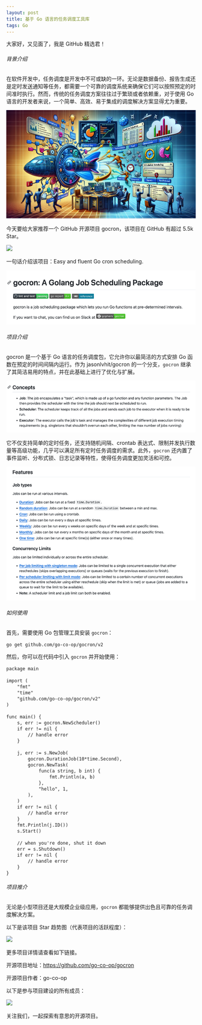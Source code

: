 ```yaml
---
layout: post
title: 基于 Go 语言的任务调度工具库
tags: Go
---
```


大家好，又见面了，我是 GitHub 精选君！

###### 背景介绍

在软件开发中，任务调度是开发中不可或缺的一环。无论是数据备份、报告生成还是定时发送通知等任务，都需要一个可靠的调度系统来确保它们可以按照预定的时间准时执行。然而，传统的任务调度方案往往过于繁琐或者依赖重，对于使用 Go 语言的开发者来说，一个简单、高效、易于集成的调度解决方案显得尤为重要。

![](https://raw.githubusercontent.com/ZhuPeng/pic/master/mac/compress_tmp-da60a95ac788878ff04e5232b63803e1.png)

今天要给大家推荐一个 GitHub 开源项目 gocron，该项目在 GitHub 有超过 5.5k Star。

![](https://stats.deeptrain.net/repo/go-co-op/gocron/?theme=light)

一句话介绍该项目：Easy and fluent Go cron scheduling. 

![](https://raw.githubusercontent.com/ZhuPeng/pic/master/images/compress_image-20241015231333001.png)

###### 项目介绍

gocron 是一个基于 Go 语言的任务调度包，它允许你以最简洁的方式安排 Go 函数在预定的时间间隔内运行。作为 jasonlvhit/gocron 的一个分支，`gocron` 继承了其简洁易用的特点，并在此基础上进行了优化与扩展。

![](https://raw.githubusercontent.com/ZhuPeng/pic/master/images/compress_image-20241015231526101.png)

它不仅支持简单的定时任务，还支持随机间隔、crontab 表达式、限制并发执行数量等高级功能，几乎可以满足所有定时任务调度的需求。此外，`gocron` 还内置了事件监听、分布式锁、日志记录等特性，使得任务调度更加灵活和可控。

![](https://raw.githubusercontent.com/ZhuPeng/pic/master/images/compress_image-20241015231543430.png)

###### 如何使用

首先，需要使用 Go 包管理工具安装 `gocron`：
```shell
go get github.com/go-co-op/gocron/v2
```

然后，你可以在代码中引入 `gocron` 并开始使用：
```golang
package main

import (
	"fmt"
	"time"
	"github.com/go-co-op/gocron/v2"
)

func main() {
	s, err := gocron.NewScheduler()
	if err != nil {
		// handle error
	}

	j, err := s.NewJob(
		gocron.DurationJob(10*time.Second),
		gocron.NewTask(
			func(a string, b int) {
				fmt.Println(a, b)
			},
			"hello", 1,
		),
	)
	if err != nil {
		// handle error
	}
	fmt.Println(j.ID())
	s.Start()
	
	// when you're done, shut it down
	err = s.Shutdown()
	if err != nil {
		// handle error
	}
}
```

###### 项目推介

无论是小型项目还是大规模企业级应用，`gocron` 都能够提供出色且可靠的任务调度解决方案。

以下是该项目 Star 趋势图（代表项目的活跃程度）：

![](https://api.star-history.com/svg?repos=go-co-op/gocron&type=Timeline)

更多项目详情请查看如下链接。

开源项目地址：https://github.com/go-co-op/gocron 

开源项目作者：go-co-op

以下是参与项目建设的所有成员：

![](https://contrib.rocks/image?repo=go-co-op/gocron)

关注我们，一起探索有意思的开源项目。

